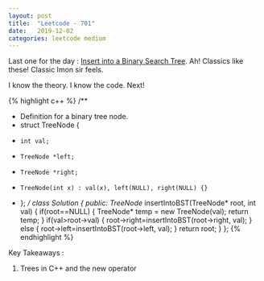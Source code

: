 ```yaml
---
layout: post
title:  "Leetcode - 701"
date:   2019-12-02
categories: leetcode medium
---
```

Last one for the day : [Insert into a Binary Search Tree](https://leetcode.com/problems/insert-into-a-binary-search-tree/ "Insert into a Binary Search Tree"). Ah! Classics like these! Classic Imon sir feels.

I know the theory. I know the code. Next!

{% highlight c++ %}
/**
 * Definition for a binary tree node.
 * struct TreeNode {
 *     int val;
 *     TreeNode *left;
 *     TreeNode *right;
 *     TreeNode(int x) : val(x), left(NULL), right(NULL) {}
 * };
 */
class Solution {
public:
    TreeNode* insertIntoBST(TreeNode* root, int val) {
        if(root==NULL)
        {
            TreeNode* temp = new TreeNode(val);
            return temp;
        }
        if(val>root->val)
        {
            root->right=insertIntoBST(root->right, val);
        }
        else
        {
            root->left=insertIntoBST(root->left, val);
        }
        return root;
    }
};
{% endhighlight %}


Key Takeaways :
1. Trees in C++ and the new operator
